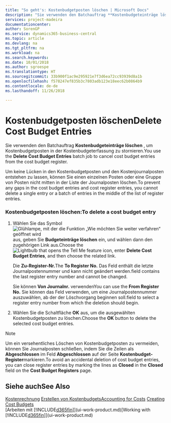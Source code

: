 ```yaml
---
title: "So geht's: Kostenbudgetposten löschen | Microsoft Docs"
description: "Sie verwenden den Batchauftrag **Kostenbudgeteinträge löschen** , um Kostenbudgetposten in der Kostenbudgeterfassung zu stornieren."
services: project-madeira
documentationcenter: 
author: SorenGP
ms.service: dynamics365-business-central
ms.topic: article
ms.devlang: na
ms.tgt_pltfrm: na
ms.workload: na
ms.search.keywords: 
ms.date: 10/01/2018
ms.author: sgroespe
ms.translationtype: HT
ms.sourcegitcommit: 33b900f1ac9e295921e7f3d6ea72cc93939d8a1b
ms.openlocfilehash: f578247ef835b3c7803adb123e18eec62b0864b9
ms.contentlocale: de-de
ms.lasthandoff: 11/26/2018

---
```

# <a name="delete-cost-budget-entries"></a><span data-ttu-id="81615-103">Kostenbudgetposten löschen</span><span class="sxs-lookup"><span data-stu-id="81615-103">Delete Cost Budget Entries</span></span>
<span data-ttu-id="81615-104">Sie verwenden den Batchauftrag **Kostenbudgeteinträge löschen** , um Kostenbudgetposten in der Kostenbudgeterfassung zu stornieren.</span><span class="sxs-lookup"><span data-stu-id="81615-104">You use the **Delete Cost Budget Entries** batch job to cancel cost budget entries from the cost budget register.</span></span>  

<span data-ttu-id="81615-105">Um keine Lücken in den Kostenbudgetposten und den Kostenjournalposten entstehen zu lassen, können Sie einen einzelnen Posten oder eine Gruppe von Posten nicht mitten in der Liste der Journalposten löschen.</span><span class="sxs-lookup"><span data-stu-id="81615-105">To prevent any gaps in the cost budget entries and cost register entries, you cannot delete a single entry or a batch of entries in the middle of the list of register entries.</span></span>  

### <a name="to-delete-a-cost-budget-entry"></a><span data-ttu-id="81615-106">Kostenbudgetposten löschen:</span><span class="sxs-lookup"><span data-stu-id="81615-106">To delete a cost budget entry</span></span>  

1.  <span data-ttu-id="81615-107">Wählen Sie das Symbol ![Glühlampe, mit der die Funktion „Wie möchten Sie weiter verfahren“ geöffnet wird](media/ui-search/search_small.png "Wie möchten Sie weiter verfahren?") aus, geben Sie **Budgeteinträge löschen** ein, und wählen dann den zugehörigen Link aus.</span><span class="sxs-lookup"><span data-stu-id="81615-107">Choose the ![Lightbulb that opens the Tell Me feature](media/ui-search/search_small.png "Tell me what you want to do") icon, enter **Delete Cost Budget Entries**, and then choose the related link.</span></span>  

    <span data-ttu-id="81615-108">Die **Zu-Register-Nr.**</span><span class="sxs-lookup"><span data-stu-id="81615-108">The **To Register No.**</span></span> <span data-ttu-id="81615-109">Das Feld  enthält die letzte Journalpostennummer und kann nicht geändert werden.</span><span class="sxs-lookup"><span data-stu-id="81615-109">field contains the last register entry number and cannot be changed.</span></span>  

    <span data-ttu-id="81615-110">Sie können **Von Journalnr.** verwenden</span><span class="sxs-lookup"><span data-stu-id="81615-110">You can use the **From Register No.**</span></span> <span data-ttu-id="81615-111">Sie können das Feld  verwenden, um eine Journalpostennummer auszuwählen, ab der der Löschvorgang beginnen soll.</span><span class="sxs-lookup"><span data-stu-id="81615-111">field to select a register entry number from which the deletion should begin.</span></span>  
2.  <span data-ttu-id="81615-112">Wählen Sie die Schaltfläche **OK** aus, um die ausgewählten Kostenbudgetposten zu löschen.</span><span class="sxs-lookup"><span data-stu-id="81615-112">Choose the **OK** button to delete the selected cost budget entries.</span></span>  

> [!NOTE]  
>  <span data-ttu-id="81615-113">Um ein versehentliches Löschen von Kostenbudgetposten zu vermeiden, können Sie Journalposten schließen, indem Sie die Zeilen als **Abgeschlossen** im Feld **Abgeschlossen** auf der Seite **Kostenbudget-Register**markieren.</span><span class="sxs-lookup"><span data-stu-id="81615-113">To avoid an accidental deletion of cost budget entries, you can close register entries by marking the lines as **Closed** in the **Closed** field on the **Cost Budget Registers** page.</span></span>  

## <a name="see-also"></a><span data-ttu-id="81615-114">Siehe auch</span><span class="sxs-lookup"><span data-stu-id="81615-114">See Also</span></span>  
<span data-ttu-id="81615-115">[Kostenrechnung](finance-manage-cost-accounting.md)
[Erstellen von Kostenbudgets](finance-create-cost-budgets.md)</span><span class="sxs-lookup"><span data-stu-id="81615-115">[Accounting for Costs](finance-manage-cost-accounting.md)
[Creating Cost Budgets](finance-create-cost-budgets.md)</span></span>  
<span data-ttu-id="81615-116">[Arbeiten mit [!INCLUDE[d365fin](includes/d365fin_md.md)]](ui-work-product.md)</span><span class="sxs-lookup"><span data-stu-id="81615-116">[Working with [!INCLUDE[d365fin](includes/d365fin_md.md)]](ui-work-product.md)</span></span>


